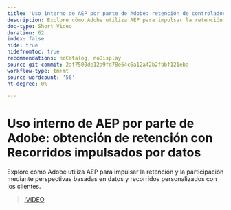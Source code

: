 ```yaml
---
title: 'Uso interno de AEP por parte de Adobe: retención de controladores con Recorridos impulsados por datos'
description: Explore cómo Adobe utiliza AEP para impulsar la retención y la participación mediante perspectivas basadas en datos y recorridos personalizados con los clientes.
doc-type: Short Video
duration: 62
index: false
hide: true
hidefromtoc: true
recommendations: noCatalog, noDisplay
source-git-commit: 2af7500de12a9fd78e64c6a12a42b2fbbf121eba
workflow-type: tm+mt
source-wordcount: '56'
ht-degree: 0%

---
```



# Uso interno de AEP por parte de Adobe: obtención de retención con Recorridos impulsados por datos

Explore cómo Adobe utiliza AEP para impulsar la retención y la participación mediante perspectivas basadas en datos y recorridos personalizados con los clientes.

<!-- 62_S655_3442541_61_adobes-internal-use-of-aep-driving-retention-with-datadriven-journeys -->
>[!VIDEO](https://video.tv.adobe.com/v/3458264/?learn=on&enablevpops=true)
